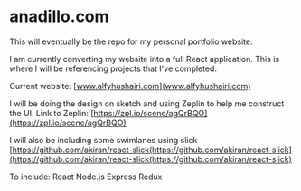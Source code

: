 # anadillo.com
This will eventually be the repo for my personal portfolio website.

I am currently converting my website into a full React application.  This is where I will be referencing projects that I've completed.

Current website: [www.alfyhushairi.com](www.alfyhushairi.com)

I will be doing the design on sketch and using Zeplin to help me construct the UI. Link to Zeplin: [https://zpl.io/scene/agQrBQO](https://zpl.io/scene/agQrBQO)

I will also be including some swimlanes using slick [https://github.com/akiran/react-slick(https://github.com/akiran/react-slick](https://github.com/akiran/react-slick(https://github.com/akiran/react-slick)

To include:
React
Node.js
Express
Redux
